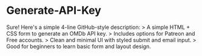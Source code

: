 # Generate-API-Key
Sure! Here's a simple 4-line GitHub-style description:  > A simple HTML + CSS form to generate an OMDb API key. > Includes options for Patreon and Free accounts. > Clean and minimal UI with styled submit and email input. > Good for beginners to learn basic form and layout design.

